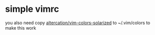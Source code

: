 # simple vimrc
you also need copy [altercation/vim-colors-solarized](https://github.com/altercation/vim-colors-solarized/raw/master/colors/solarized.vim) to ~/.vim/colors to make this work
